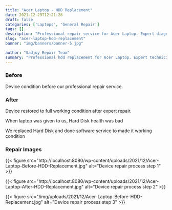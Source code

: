 ```yaml
---
title: "Acer Laptop - HDD Replacement"
date: 2021-12-29T12:21:28
draft: false
categories: ['Laptops', 'General Repair']
tags: []
description: "Professional repair service for Acer Laptop. Expert diagnosis and quality repairs in Bangalore."
slug: "acer-laptop-hdd-replacement"
banner: "img/banners/banner-5.jpg"

author: "Gadjoy Repair Team"
summary: "Professional hdd replacement for Acer Laptop. Expert technicians, quality parts, warranty included."
---
```


### Before

Device condition before our professional repair service.

### After

Device restored to full working condition after expert repair.

When laptop was given to us, Hard Disk health was bad

We replaced Hard Disk and done software service to made it working condition

### Repair Images

{{< figure src="http://localhost:8080/wp-content/uploads/2021/12/Acer-Laptop-Before-HDD-Replacement.jpg" alt="Device repair process step 1" >}}

{{< figure src="http://localhost:8080/wp-content/uploads/2021/12/Acer-Laptop-After-HDD-Replacement.jpg" alt="Device repair process step 2" >}}

{{< figure src="/img/uploads/2021/12/Acer-Laptop-Before-HDD-Replacement.jpg" alt="Device repair process step 3" >}}

